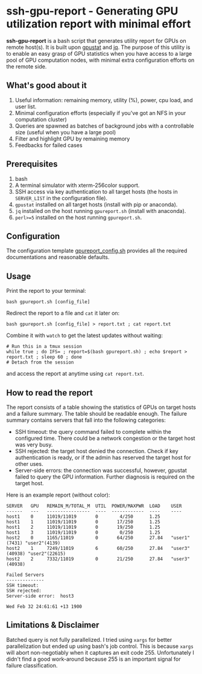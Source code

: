 # ssh-gpu-report - Generating GPU utilization report with minimal effort

**ssh-gpu-report** is a bash script that generates utility report for GPUs on remote host(s).
It is built upon [gpustat](https://github.com/wookayin/gpustat) and [jq](https://github.com/stedolan/jq).
The purpose of this utility is to enable an easy grasp of GPU statistics when you have access to a large pool of GPU computation nodes, with minimal extra configuration efforts on the remote side.

## What's good about it

1. Useful information: remaining memory, utility (%), power, cpu load, and user list.
2. Minimal configuration efforts (especially if you've got an NFS in your computation cluster)
3. Queries are spawned as batches of background jobs with a controllable size (useful when you have a large pool)
4. Filter and highlight GPU by remaining memory
5. Feedbacks for failed cases

## Prerequisites

1. bash
2. A terminal simulator with xterm-256color support.
3. SSH access via key authentication to all target hosts (the hosts in `SERVER_LIST` in the configuration file).
4. `gpustat` installed on all target hosts (install with pip or anaconda).
5. `jq` installed on the host running `gpureport.sh` (install with anaconda).
6. `perl>=5` installed on the host running `gpureport.sh`.

## Configuration

The configuration template [gpureport_config.sh](gpureport_config.sh) provides all the required documentations and reasonable defaults.

## Usage

Print the report to your terminal:
```shell
bash gpureport.sh [config_file]
```

Redirect the report to a file and `cat` it later on:
```shell
bash gpureport.sh [config_file] > report.txt ; cat report.txt
```

Combine it with `watch` to get the latest updates without waiting:
```shell
# Run this in a tmux session
while true ; do IFS= ; report=$(bash gpureport.sh) ; echo $report > report.txt ; sleep 60 ; done
# Detach from the session
```
and access the report at anytime using `cat report.txt`.

## How to read the report

The report consists of a table showing the statistics of GPUs on target hosts and a failure summary.
The table should be readable enough.
The failure summary contains servers that fall into the following categories:

- SSH timeout: the query command failed to complete within the configured time. There could be a network congestion or the target host was very busy.
- SSH rejected: the target host denied the connection. Check if key authentication is ready, or if the admin has reserved the target host for other uses.
- Server-side errors: the connection was successful, however, gpustat failed to query the GPU information. Further diagnosis is required on the target host.

Here is an example report (without color):
```
SERVER   GPU   REMAIN_M/TOTAL_M  UTIL  POWER/MAXPWR  LOAD    USER
------   ---   ----------------  ----  ------------  ----    ----
host1    0     11019/11019       0        4/250      1.25
host1    1     11019/11019       0       17/250      1.25
host1    2     11019/11019       0       19/250      1.25
host1    3     11019/11019       0        0/250      1.25
host2    0     1165/11019        0       64/250      27.84   "user1"(7431) "user2"(4139)
host2    1     7249/11019        6       60/250      27.84   "user3"(40938) "user2"(22615)
host2    2     7332/11019        0       21/250      27.84   "user3"(40938)

Failed Servers
--------------
SSH timeout:
SSH rejected:
Server-side error:  host3

Wed Feb 32 24:61:61 +13 1900
```

## Limitations & Disclaimer

Batched query is not fully parallelized. 
I tried using `xargs` for better parallelization but ended up using bash's job control.
This is because `xargs` will abort non-negotiably when it captures an exit code 255.
Unfortunately I didn't find a good work-around because 255 is an important signal for failure classification.
